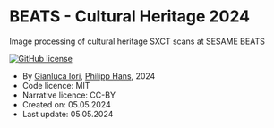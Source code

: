 # BEATS - Cultural Heritage 2024

Image processing of cultural heritage SXCT scans at SESAME BEATS

[![GitHub license](https://img.shields.io/github/license/gianthk/BEATS-CH2024)](https://github.com/gianthk/BEATS-CH2024/blob/master/LICENSE)

- By [Gianluca Iori](https://github.com/gianthk), [Philipp Hans](https://github.com/phlpphns), 2024
- Code licence: MIT
- Narrative licence: CC-BY
- Created on:  05.05.2024
- Last update: 05.05.2024

